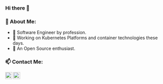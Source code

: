 ### Hi there 👋


### 🤵 About Me:

- 🔭 Software Engineer by profession.
- 🌱 Working on Kubernetes Platforms and container technologies these days.
- 👯 An Open Source enthusiast.


### 📫 Contact Me:
<a href="https://twitter.com/dharmjit87">
  <img align="left" alt="Dharmjit's Twitter" width="22px" src="https://cdn.jsdelivr.net/npm/simple-icons@v3/icons/twitter.svg" />
</a>
<a href="https://www.linkedin.com/in/dharmjit/">
  <img align="left" alt="Dharmjit's Linkdein" width="22px" src="https://cdn.jsdelivr.net/npm/simple-icons@v3/icons/linkedin.svg" />
</a>
